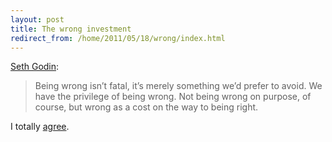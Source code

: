 ```yaml
---
layout: post
title: The wrong investment
redirect_from: /home/2011/05/18/wrong/index.html
---
```

<p><a href="http://sethgodin.typepad.com/seths_blog/2011/05/the-privilege-of-being-wrong.html">Seth Godin</a>:</p>
<blockquote>
<p>Being wrong isn&#8217;t fatal, it&#8217;s merely something we&#8217;d prefer to avoid. We have the privilege of being wrong. Not being wrong on purpose, of course, but wrong as a cost on the way to being right.</p>
</blockquote>
<p>I totally <a href="http://www.practicallyefficient.com/2010/12/15/dont-be-afraid-to-ask-fewer-questions/">agree</a>.</p>
